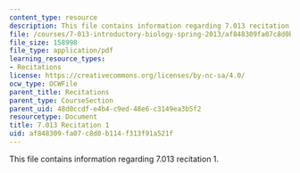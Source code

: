 ```yaml
---
content_type: resource
description: This file contains information regarding 7.013 recitation 1.
file: /courses/7-013-introductory-biology-spring-2013/af848309fa07c8d0b114f313f91a521f_MIT7_013S12_Recitation_1.pdf
file_size: 158998
file_type: application/pdf
learning_resource_types:
- Recitations
license: https://creativecommons.org/licenses/by-nc-sa/4.0/
ocw_type: OCWFile
parent_title: Recitations
parent_type: CourseSection
parent_uid: 48d0ccdf-e4b4-c9ed-48e6-c3149ea3b5f2
resourcetype: Document
title: 7.013 Recitation 1
uid: af848309-fa07-c8d0-b114-f313f91a521f
---
```

This file contains information regarding 7.013 recitation 1.